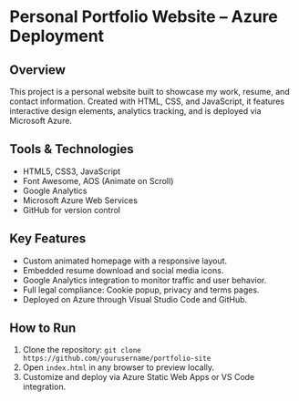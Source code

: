 # Personal Portfolio Website – Azure Deployment

## Overview
This project is a personal website built to showcase my work, resume, and contact information. Created with HTML, CSS, and JavaScript, it features interactive design elements, analytics tracking, and is deployed via Microsoft Azure.

## Tools & Technologies
- HTML5, CSS3, JavaScript
- Font Awesome, AOS (Animate on Scroll)
- Google Analytics
- Microsoft Azure Web Services
- GitHub for version control

## Key Features
- Custom animated homepage with a responsive layout.
- Embedded resume download and social media icons.
- Google Analytics integration to monitor traffic and user behavior.
- Full legal compliance: Cookie popup, privacy and terms pages.
- Deployed on Azure through Visual Studio Code and GitHub.

## How to Run
1. Clone the repository: `git clone https://github.com/yourusername/portfolio-site`
2. Open `index.html` in any browser to preview locally.
3. Customize and deploy via Azure Static Web Apps or VS Code integration.


